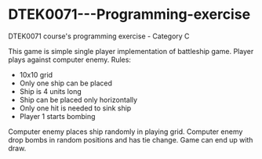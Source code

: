 # DTEK0071---Programming-exercise
DTEK0071 course's programming exercise - Category C

This game is simple single player implementation of battleship game. Player plays against computer enemy.
Rules:
-	10x10 grid
-	Only one ship can be placed 
-	Ship is 4 units long
-	Ship can be placed only horizontally
-	Only one hit is needed to sink ship
-	Player 1 starts bombing

Computer enemy places ship randomly in playing grid. Computer enemy drop bombs in random positions and has tie change. Game can end up with draw.
